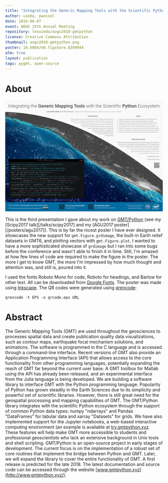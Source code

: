 ```yaml
---
title: "Integrating the Generic Mapping Tools with the Scientific Python Ecosystem"
author: uieda, pwessel
date: 2018-06-07
event: AOGS 15th Annual Meeting
repository: leouieda/aogs2018-gmtpython
license: Creative Commons Attribution
thumbnail: aogs2018-gmtpython.png
poster: 10.6084/m9.figshare.6399944
alm: true
layout: publication
tags: pygmt, open-source
---
```


# About

![The poster presented at the meeting.](/images/poster-aogs2018.png)

This is the third presentation I gave about my work on
[GMT/Python](http://www.gmtpython.xyz/) (see my [Scipy2017
talk][/talks/scipy2017] and my [AGU2017 poster][/posters/agu2017]).
This is by far the nicest poster I have ever designed.
It showcases the new support for `gmt.Figure.grdimage`, the built-in Earth
relief datasets in GMT6, and plotting vectors with `gmt.Figure.plot`.
I wanted to have a more sophisticated showcase of `grdimage` but I ran into
some bugs before the conference and wasn't able to finish it in time.
Still, I'm amazed at how few lines of code are required to make the figure in
the poster.
The more I get to know GMT, the more I'm impressed by how much thought and
attention was, and still is, poured into it.

I used the fonts Roboto Mono for code, Roboto for headings, and Barlow for
other text.
All can be downloaded from [Google Fonts](https://fonts.google.com/).
The poster was made using [Inkscape](https://inkscape.org/).
The QR codes were generated using [qrencode](https://github.com/fukuchi/libqrencode):

    qrencode -t EPS -o qrcode.eps URL


# Abstract

The Generic Mapping Tools (GMT) are used throughout the geosciences to
processes spatial data and create publication quality data visualizations, such
as contour maps, earthquake focal mechanism solutions, and animations. The
software is programmed in the C language and is accessed through a command-line
interface. Recent versions of GMT also provide an Application Programming
Interface (API) that allows access to the core functionality from other
programming languages, potentially expanding the reach of GMT far beyond the
current user base. A GMT toolbox for Matlab using the API has already been
released, and an experimental interface from the Julia language is being
developed. We are building a software library to interface GMT with the Python
programming language. Popularity of Python has grown steadily in the Earth
Sciences due to its simplicity and powerful set of scientific libraries.
However, there is still great need for the geospatial processing and mapping
capabilities of GMT. The GMT/Python library integrates with the scientific
Python ecosystem through the support of common Python data types: numpy
"ndarrays" and Pandas "DataFrames" for tabular data and xarray "Datasets" for
grids. We have also implemented support for the Jupyter notebooks, a web-based
interactive computing environment (an example is available at
[try.gmtpython.xyz](http://try.gmtpython.xyz/). These features will help make
GMT more accessible to students and professional geoscientists who lack an
extensive background in Unix tools and shell scripting. GMT/Python is an
open-source project in early stages of development. The current focus is on the
implementation of a robust set of core routines that implement the bridge
between Python and GMT. Later, we will expand the library to cover the entire
functionality of GMT. A first release is predicted for the late 2018. The
latest documentation and source code can be accessed through the website
[www.gmtpython.xyz](http://www.gmtpython.xyz/).
